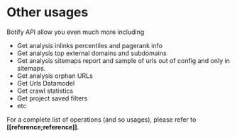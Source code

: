 # Other usages

Botify API allow you even much more including
- Get analysis inlinks percentiles and pagerank info
- Get analysis top external domains and subdomains
- Get analysis sitemaps report and sample of urls out of config and only in sitemaps.
- Get analysis orphan URLs
- Get Urls Datamodel
- Get crawl statistics
- Get project saved filters
- etc

For a complete list of operations (and so usages), please refer to **[[reference;reference]]**.



